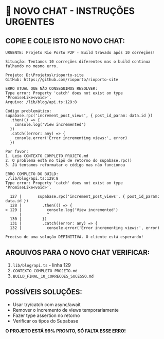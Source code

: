 # 🚨 NOVO CHAT - INSTRUÇÕES URGENTES

## COPIE E COLE ISTO NO NOVO CHAT:

```
URGENTE: Projeto Rio Porto P2P - Build travado após 10 correções!

Situação: Tentamos 10 correções diferentes mas o build continua falhando no mesmo erro.

Projeto: D:\Projetos\rioporto-site
GitHub: https://github.com/rioporto/rioporto-site

ERRO ATUAL QUE NÃO CONSEGUIMOS RESOLVER:
Type error: Property 'catch' does not exist on type 'PromiseLike<void>'.
Arquivo: /lib/blog/api.ts:129:8

Código problemático:
supabase.rpc('increment_post_views', { post_id_param: data.id })
  .then(() => {
    console.log('View incremented')
  })
  .catch((error: any) => {
    console.error('Error incrementing views:', error)
  })

Por favor:
1. Leia CONTEXTO_COMPLETO_PROJETO.md
2. O problema está no tipo de retorno do supabase.rpc()
3. Já tentamos reformatar o código mas não funcionou

ERRO COMPLETO DO BUILD:
./lib/blog/api.ts:129:8
Type error: Property 'catch' does not exist on type 'PromiseLike<void>'.

  127 |       supabase.rpc('increment_post_views', { post_id_param: data.id })
  128 |         .then(() => {
> 129 |           console.log('View incremented')
      |           ^
  130 |         })
  131 |         .catch((error: any) => {
  132 |           console.error('Error incrementing views:', error)

Preciso de uma solução DEFINITIVA. O cliente está esperando!
```

## ARQUIVOS PARA O NOVO CHAT VERIFICAR:
1. `lib/blog/api.ts` - linha 129
2. `CONTEXTO_COMPLETO_PROJETO.md` 
3. `BUILD_FINAL_10_CORRECOES_SUCESSO.md`

## POSSÍVEIS SOLUÇÕES:
- Usar try/catch com async/await
- Remover o incremento de views temporariamente
- Fazer type assertion no retorno
- Verificar os tipos do Supabase

**O PROJETO ESTÁ 99% PRONTO, SÓ FALTA ESSE ERRO!**
